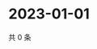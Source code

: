 # 2023-01-01

共 0 条

<!-- BEGIN WEIBO -->
<!-- 最后更新时间 Sun Jan 01 2023 13:11:41 GMT+0800 (China Standard Time) -->

<!-- END WEIBO -->
